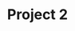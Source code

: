 ---
layout: projects
title: Project 2
desc: Meta desc
order: 2
cover: /assets/images/cover-project-2.jpg
typeds:
 - title: Website design
 - title: Ironhack, Berlin
introduction: "The rise of the digital press has seen a tremendous peak over the last years. The audience is increasing as Millennials grow older, demanding all sorts of content.

The best magazines and newspapers had already launched their digital version in early 2000, but it has been only in the last 5 years that the digital experience started to take its own shape.

With numbers increasing, publishers are prompted to deliver quality content along with a great digital product for readers to experience a different but still unique act of opening up a magazine and dive into it."
challenge: "Design a responsive online platform for a magazine, newspaper or blog directed to meet the needs and goals of the presented User Persona."
personas:
 - picture: /assets/images/pic-persona.jpg
   name: Name
   age: Age
   title: Title
   quotation: Quote
   motivations: Motivations
   frustrations: Frustrations
   goals: Goals
   environment: Environment
text_process: "At vero eos et accusamus et iusto odio dignissimos ducimus qui blanditiis praesentium voluptatum deleniti atque corrupti quos dolores et quas molestias excepturi sint occaecati cupiditate non provident, similique sunt in culpa qui officia deserunt mollitia animi, id est laborum et dolorum fuga. Et harum quidem rerum facilis est et expedita distinctio. Nam libero tempore, cum soluta nobis est eligendi optio cumque nihil impedit quo minus id quod maxime placeat facere possimus"
img_process: /assets/images/website-fajny-css.png
alt_img_process: Alt process
img_styles: /assets/images/styles.png
alt_img_styles: Styles
background_mobile: white
screen_mobiles: 
 - image: /assets/images/website-fajny-css.png
 - image: /assets/images/website-fajny-css.png
 - image: /assets/images/website-fajny-css.png
link_proto_mobile: "#"
background_overview: "#000"
color_overview: "#FFF"
content_overview: "At vero eos et accusamus et iusto odio dignissimos ducimus qui blanditiis praesentium voluptatum deleniti atque corrupti quos dolores et quas molestias excepturi sint occaecati cupiditate non provident, similique sunt in culpa qui officia deserunt 
mollitia animi, id est laborum et dolorum fuga. 

Tools: Et harum quidem rerum facilis est et expedita distinctio. Nam libero tempore, cum soluta nobis est eligendi optio cumque nihil impedit quo minus id quod maxime placeat facere possimus"
next_project: project-1
---